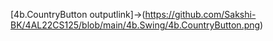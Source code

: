 [4b.CountryButton outputlink]->(https://github.com/Sakshi-BK/4AL22CS125/blob/main/4b.Swing/4b.CountryButton.png)
